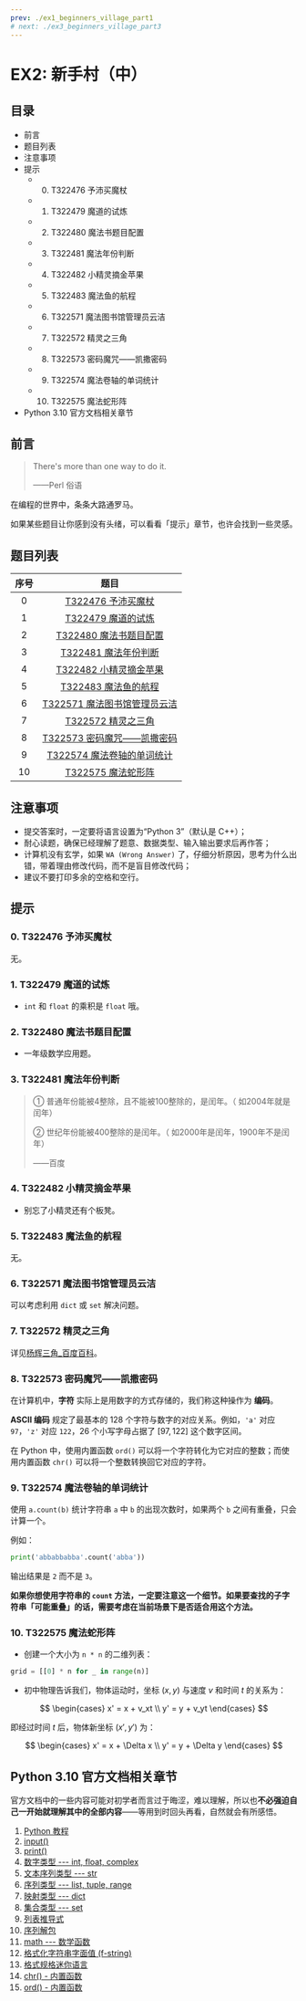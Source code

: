 ```yaml
---
prev: ./ex1_beginners_village_part1
# next: ./ex3_beginners_village_part3
---
```


# EX2: 新手村（中）

## 目录

- 前言
- 题目列表
- 注意事项
- 提示
  - 0. T322476 予沛买魔杖
  - 1. T322479 魔道的试炼
  - 2. T322480 魔法书题目配置
  - 3. T322481 魔法年份判断
  - 4. T322482 小精灵摘金苹果
  - 5. T322483 魔法鱼的航程
  - 6. T322571 魔法图书馆管理员云洁
  - 7. T322572 精灵之三角
  - 8. T322573 密码魔咒——凯撒密码
  - 9. T322574 魔法卷轴的单词统计
  - 10. T322575 魔法蛇形阵
- Python 3.10 官方文档相关章节

## 前言

> There's more than one way to do it.
>
> ——Perl 俗语

在编程的世界中，条条大路通罗马。

如果某些题目让你感到没有头绪，可以看看「提示」章节，也许会找到一些灵感。

## 题目列表

| 序号 | 题目 |
| :----------: | :----------: |
| 0 | [T322476 予沛买魔杖](https://www.luogu.com.cn/problem/T322476) |
| 1 | [T322479 魔道的试炼](https://www.luogu.com.cn/problem/T322479) |
| 2 | [T322480 魔法书题目配置](https://www.luogu.com.cn/problem/T322480) |
| 3 | [T322481 魔法年份判断](https://www.luogu.com.cn/problem/T322481) |
| 4 | [T322482 小精灵摘金苹果](https://www.luogu.com.cn/problem/T322482) |
| 5 | [T322483 魔法鱼的航程](https://www.luogu.com.cn/problem/T322483) |
| 6 | [T322571 魔法图书馆管理员云洁](https://www.luogu.com.cn/problem/T322571) |
| 7 | [T322572 精灵之三角](https://www.luogu.com.cn/problem/T322572) |
| 8 | [T322573 密码魔咒——凯撒密码](https://www.luogu.com.cn/problem/T322573) |
| 9 | [T322574 魔法卷轴的单词统计](https://www.luogu.com.cn/problem/T322574) |
| 10 | [T322575 魔法蛇形阵](https://www.luogu.com.cn/problem/T322575) |

## 注意事项

- 提交答案时，一定要将语言设置为“Python 3”（默认是 C++）；
- 耐心读题，确保已经理解了题意、数据类型、输入输出要求后再作答；
- 计算机没有玄学，如果 `WA (Wrong Answer)` 了，仔细分析原因，思考为什么出错，带着理由修改代码，而不是盲目修改代码；
- 建议不要打印多余的空格和空行。

## 提示

### 0. T322476 予沛买魔杖

无。

### 1. T322479 魔道的试炼

- `int` 和 `float` 的乘积是 `float` 哦。

### 2. T322480 魔法书题目配置

- 一年级数学应用题。

### 3. T322481 魔法年份判断

> ① 普通年份能被4整除，且不能被100整除的，是闰年。（ 如2004年就是闰年）
>
> ② 世纪年份能被400整除的是闰年。（ 如2000年是闰年，1900年不是闰年）
>
> ——百度

### 4. T322482 小精灵摘金苹果

- 别忘了小精灵还有个板凳。

### 5. T322483 魔法鱼的航程

无。

### 6. T322571 魔法图书馆管理员云洁

可以考虑利用 `dict` 或 `set` 解决问题。

### 7. T322572 精灵之三角

详见[杨辉三角_百度百科](https://baike.baidu.com/item/%E6%9D%A8%E8%BE%89%E4%B8%89%E8%A7%92/215098)。

### 8. T322573 密码魔咒——凯撒密码

在计算机中，**字符** 实际上是用数字的方式存储的，我们称这种操作为 **编码**。

**ASCII 编码** 规定了最基本的 128 个字符与数字的对应关系。例如，`'a'` 对应 `97`，`'z'` 对应 `122`，26 个小写字母占据了 $[97, 122]$ 这个数字区间。

在 Python 中，使用内置函数 `ord()` 可以将一个字符转化为它对应的整数；而使用内置函数 `chr()` 可以将一个整数转换回它对应的字符。

### 9. T322574 魔法卷轴的单词统计

使用 `a.count(b)` 统计字符串 `a` 中 `b` 的出现次数时，如果两个 `b` 之间有重叠，只会计算一个。

例如：

```python
print('abbabbabba'.count('abba'))
```

输出结果是 `2` 而不是 `3`。

**如果你想使用字符串的 `count` 方法，一定要注意这一个细节。如果要查找的子字符串「可能重叠」的话，需要考虑在当前场景下是否适合用这个方法。**

### 10. T322575 魔法蛇形阵

- 创建一个大小为 `n * n` 的二维列表：

```python
grid = [[0] * n for _ in range(n)]
```

- 初中物理告诉我们，物体运动时，坐标 $(x, y)$ 与速度 $v$ 和时间 $t$ 的关系为：

$$
\begin{cases}
   x' = x + v_xt \\
   y' = y + v_yt
\end{cases}
$$

即经过时间 $t$ 后，物体新坐标 $(x', y')$ 为：

$$
\begin{cases}
   x' = x + \Delta x \\
   y' = y + \Delta y
\end{cases}
$$

## Python 3.10 官方文档相关章节

官方文档中的一些内容可能对初学者而言过于晦涩，难以理解，所以也**不必强迫自己一开始就理解其中的全部内容**——等用到时回头再看，自然就会有所感悟。

1. [Python 教程](https://docs.python.org/zh-cn/3.10/tutorial/index.html)
1. [input()](https://docs.python.org/zh-cn/3.10/library/functions.html#input)
1. [print()](https://docs.python.org/zh-cn/3.10/library/functions.html#print)
1. [数字类型 --- int, float, complex](https://docs.python.org/zh-cn/3.10/library/stdtypes.html#numeric-types-int-float-complex)
1. [文本序列类型 --- str](https://docs.python.org/zh-cn/3.10/library/stdtypes.html#text-sequence-type-str)
1. [序列类型 --- list, tuple, range](https://docs.python.org/zh-cn/3.10/library/stdtypes.html#sequence-types-list-tuple-range)
1. [映射类型 --- dict](https://docs.python.org/zh-cn/3.10/library/stdtypes.html#mapping-types-dict)
1. [集合类型 --- set](https://docs.python.org/zh-cn/3.10/library/stdtypes.html#set-types-set-frozenset)
1. [列表推导式](https://docs.python.org/zh-cn/3.10/tutorial/datastructures.html#list-comprehensions)
1. [序列解包](https://docs.python.org/zh-cn/3.10/tutorial/datastructures.html#tuples-and-sequences)
1. [math --- 数学函数](https://docs.python.org/zh-cn/3.10/library/math.html)
1. [格式化字符串字面值 (f-string)](https://docs.python.org/zh-cn/3.10/reference/lexical_analysis.html#formatted-string-literals)
1. [格式规格迷你语言](https://docs.python.org/zh-cn/3.10/library/string.html#format-specification-mini-language)
1. [chr() - 内置函数](https://docs.python.org/zh-cn/3.10/library/functions.html#chr)
1. [ord() - 内置函数](https://docs.python.org/zh-cn/3.10/library/functions.html#ord)
